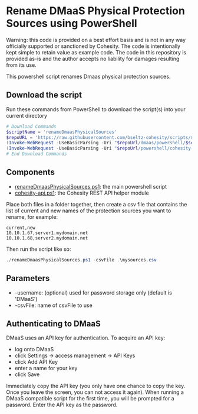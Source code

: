 # Rename DMaaS Physical Protection Sources using PowerShell

Warning: this code is provided on a best effort basis and is not in any way officially supported or sanctioned by Cohesity. The code is intentionally kept simple to retain value as example code. The code in this repository is provided as-is and the author accepts no liability for damages resulting from its use.

This powershell script renames Dmaas physical protection sources.

## Download the script

Run these commands from PowerShell to download the script(s) into your current directory

```powershell
# Download Commands
$scriptName = 'renameDmaasPhysicalSources'
$repoURL = 'https://raw.githubusercontent.com/bseltz-cohesity/scripts/master'
(Invoke-WebRequest -UseBasicParsing -Uri "$repoUrl/dmaas/powershell/$scriptName/$scriptName.ps1").content | Out-File "$scriptName.ps1"; (Get-Content "$scriptName.ps1") | Set-Content "$scriptName.ps1"
(Invoke-WebRequest -UseBasicParsing -Uri "$repoUrl/powershell/cohesity-api/cohesity-api.ps1").content | Out-File cohesity-api.ps1; (Get-Content cohesity-api.ps1) | Set-Content cohesity-api.ps1
# End Download Commands
```

## Components

* [renameDmaasPhysicalSources.ps1](https://raw.githubusercontent.com/cohesity/community-automation-samples/main/dmaas/powershell/renameDmaasPhysicalSources/renameDmaasPhysicalSources.ps1): the main powershell script
* [cohesity-api.ps1](https://raw.githubusercontent.com/cohesity/community-automation-samples/main/powershell/cohesity-api/cohesity-api.ps1): the Cohesity REST API helper module

Place both files in a folder together, then create a csv file that contains the list of current and new names of the protection sources you want to rename, for example:

```text
current,new
10.10.1.67,server1.mydomain.net
10.10.1.68,server2.mydomain.net
```

Then run the script like so:

```powershell
./renameDmaasPhysicalSources.ps1 -csvFile .\mysources.csv
```

## Parameters

* -username: (optional) used for password storage only (default is 'DMaaS')
* -csvFile: name of csvFile to use

## Authenticating to DMaaS

DMaaS uses an API key for authentication. To acquire an API key:

* log onto DMaaS
* click Settings -> access management -> API Keys
* click Add API Key
* enter a name for your key
* click Save

Immediately copy the API key (you only have one chance to copy the key. Once you leave the screen, you can not access it again). When running a DMaaS compatible script for the first time, you will be prompted for a password. Enter the API key as the password.
